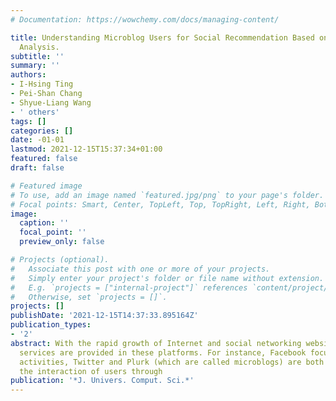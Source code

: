 ```yaml
---
# Documentation: https://wowchemy.com/docs/managing-content/

title: Understanding Microblog Users for Social Recommendation Based on Social Networks
  Analysis.
subtitle: ''
summary: ''
authors:
- I-Hsing Ting
- Pei-Shan Chang
- Shyue-Liang Wang
- ' others'
tags: []
categories: []
date: -01-01
lastmod: 2021-12-15T15:37:34+01:00
featured: false
draft: false

# Featured image
# To use, add an image named `featured.jpg/png` to your page's folder.
# Focal points: Smart, Center, TopLeft, Top, TopRight, Left, Right, BottomLeft, Bottom, BottomRight.
image:
  caption: ''
  focal_point: ''
  preview_only: false

# Projects (optional).
#   Associate this post with one or more of your projects.
#   Simply enter your project's folder or file name without extension.
#   E.g. `projects = ["internal-project"]` references `content/project/deep-learning/index.md`.
#   Otherwise, set `projects = []`.
projects: []
publishDate: '2021-12-15T14:37:33.895164Z'
publication_types:
- '2'
abstract: With the rapid growth of Internet and social networking websites, various
  services are provided in these platforms. For instance, Facebook focuses on social
  activities, Twitter and Plurk (which are called microblogs) are both focusing on
  the interaction of users through
publication: '*J. Univers. Comput. Sci.*'
---
```

